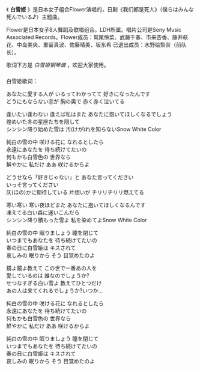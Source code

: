 

《 **白雪姫** 》是日本女子组合Flower演唱的，日剧《我们都是死人》（僕らはみんな死んでいる♪）主题曲。

  

Flower是日本女子8人舞蹈及歌唱组合。LDH所属。唱片公司是Sony Music Associated
Records。Flower成员：鹫尾伶菜、武藤千春、市来杏香、藤井萩花、中岛美央、重留真波、佐藤晴美、坂东希 已退出成员：水野绘梨奈（前队长）。

  

歌词下方是 _白雪姫钢琴谱_ ，欢迎大家使用。

###  
白雪姫歌词：

  
あなたに愛する人が いるってわかってて 好きになったんです  
どうにもならない恋が 胸の奥で 赤く赤く泣いてる

逢いたい逢わない 逢えば私はまた あなたに抱いてほしくなるでしょう  
煌めいた冬の星座たちを隠して  
シンシン降り始めた雪は 汚(けが)れを知らないSnow White Color

純白の雪の中 咲ける花に なれるとしたら  
永遠にあなたを 待ち続けてたいの  
何もかも白雪色の 世界なら  
鮮やかに 私だけ ああ 咲けるからよ

どうせなら「好きじゃない」と あなた言ってください  
いっそ言ってください  
仄(ほの)かに期待している 片想いが チリリチリリ燃えてる

寒い寒い 寒い夜ほどまた あなたに抱いてほしくなるんです  
凍えてる白い森に迷いこんだら  
シンシン降り積もった雪よ 私を染めてよSnow White Color

純白の雪の中 眠りましょう 瞳を閉じて  
いつまでもあなたを 待ち続けてたいの  
春の日に白雪姫は キスされて  
哀しみの 眠りから そう 目覚めたのよ

鏡よ鏡よ教えて この世で一番あの人を  
愛しているのは 誰なのでしょうか?  
せつなすぎる白い雪よ 教えてひとつだけ  
あの人は来てくれるでしょうか?いつか…

純白の雪の中 咲ける花に なれるとしたら  
永遠にあなたを 待ち続けてたいの  
何もかも白雪色の 世界なら  
鮮やかに 私だけ ああ 咲けるからよ

純白の雪の中 眠りましょう 瞳を閉じて  
いつまでもあなたを 待ち続けてたいの  
春の日に白雪姫は キスされて  
哀しみの 眠りから そう 目覚めたのよ  

